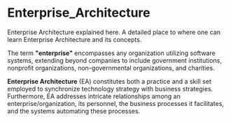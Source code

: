 # Enterprise_Architecture

Enterprise Architecture explained here. A detailed place to where one can learn Enterprise Architecture and its concepts.

The term **"enterprise"** encompasses any organization utilizing software systems, extending beyond companies to include government institutions, nonprofit organizations, non-governmental organizations, and charities.

**Enterprise Architecture** (EA) constitutes both a practice and a skill set employed to synchronize technology strategy with business strategies. Furthermore, EA addresses intricate relationships among an enterprise/organization, its personnel, the business processes it facilitates, and the systems automating these processes.
